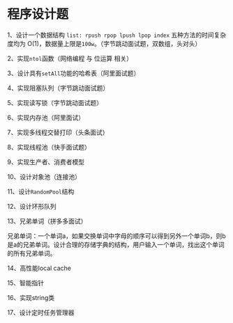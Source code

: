 # 程序设计题

1、设计一个数据结构 `list: rpush rpop lpush lpop index` 五种方法的时间复杂度均为 O\(1\)，数据量上限是`100w`。（字节跳动面试题，双数组，头对头）

2、实现`ntol`函数（网络编程 与 位运算 相关）

3、设计具有`setAll`功能的哈希表（阿里面试题）

4、实现阻塞队列（字节跳动面试题）

5、实现读写锁（字节跳动面试题）

6、实现内存池（阿里面试）

7、实现多线程交替打印（头条面试）

8、实现线程池（快手面试题）

9、实现生产者、消费者模型

10、设计对象池（连接池）

11、设计`RandomPool`结构

12、设计环形队列

13、兄弟单词（拼多多面试）

兄弟单词：一个单词a，如果交换单词中字母的顺序可以得到另外一个单词b，则b是a的兄弟单词。设计合理的存储字典的结构，用户输入一个单词，找出这个单词的所有兄弟单词。

14、高性能local cache

15、智能指针

16、实现string类

17、设计定时任务管理器



